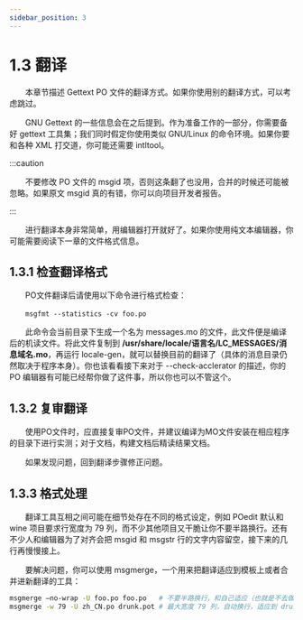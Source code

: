 ```yaml
---
sidebar_position: 3
---
```


# 1.3 翻译

&emsp;&emsp;本章节描述 Gettext PO 文件的翻译方式。如果你使用别的翻译方式，可以考虑跳过。

&emsp;&emsp;GNU Gettext 的一些信息会在之后提到。作为准备工作的一部分，你需要备好 gettext 工具集；我们同时假定你使用类似 GNU/Linux 的命令环境。如果你要和各种 XML 打交道，你可能还需要 intltool。

:::caution

&emsp;&emsp;不要修改 PO 文件的 msgid 项，否则这条翻了也没用，合并的时候还可能被忽略。如果原文 msgid 真的有错，你可以向项目开发者报告。

:::

&emsp;&emsp;进行翻译本身非常简单，用编辑器打开就好了。如果你使用纯文本编辑器，你可能需要阅读下一章的文件格式信息。

## 1.3.1 检查翻译格式

&emsp;&emsp;PO文件翻译后请使用以下命令进行格式检查：

&emsp;&emsp;`msgfmt --statistics -cv foo.po`

&emsp;&emsp;此命令会当前目录下生成一个名为 messages.mo 的文件，此文件便是编译后的机读文件。将此文件复制到 **/usr/share/locale/语言名/LC_MESSAGES/消息域名.mo**，再运行 locale-gen，就可以替换目前的翻译了（具体的消息目录仍然取决于程序本身）。你也该看看接下来对于 --check-acclerator 的描述，你的 PO 编辑器有可能已经帮你做了这件事，所以你也可以不管这个。

## 1.3.2 复审翻译

&emsp;&emsp;使用PO文件时，应直接复审PO文件，并建议编译为MO文件安装在相应程序的目录下进行实测；对于文档，构建文档后精读结果文档。

&emsp;&emsp;如果发现问题，回到翻译步骤修正问题。

## 1.3.3 格式处理

&emsp;&emsp;翻译工具互相之间可能在细节处存在不同的格式设定，例如 POedit 默认和 wine 项目要求行宽度为 79 列，而不少其他项目又干脆让你不要半路换行。还有不少人和编辑器为了对齐会把 msgid 和 msgstr 行的文字内容留空，接下来的几行再慢慢接上。

&emsp;&emsp;要解决问题，你可以使用 msgmerge，一个用来把翻译适应到模板上或者合并进新翻译的工具：

```bash
msgmerge –no-wrap -U foo.po foo.po   # 不要半路换行，和自己适应（也就是不去做适应）
msgmerge -w 79 -U zh_CN.po drunk.pot # 最大宽度 79 列，自动换行，适应到 drunk.pot
```
